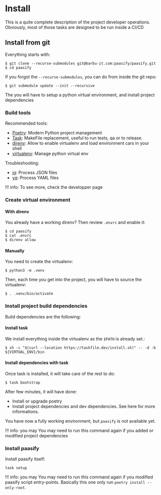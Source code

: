 # Install

This is a quite complete description of the project developer operations. Obviously, most of those tasks are designed to be run inside a CI/CD


## Install from git

Everything starts with:
```
$ git clone --recurse-submodules git@barbu-it.com:paasify/paasify.git
$ cd paasify
```

If you forgot the `--recurse-submodules`, you can do from inside the git repo:
```
$ git submodule update --init --recursive
```

The you will have to setup a python virtual environment, and install project dependencies


### Build tools

Recommended tools:

* [Poetry](https://python-poetry.org/): Modern Python project management
* [Task](https://taskfile.dev/): MakeFile replacement, useful to run tests, qa or to release.
* [direnv](https://direnv.net/): Allow to enable virtualenv and load environment cars in your shell
* [virtualenv](https://docs.python.org/3/tutorial/venv.html): Manage python virtual env

Troubleshooting:

* [jq](https://stedolan.github.io/jq/): Process JSON files
* [yq](https://mikefarah.gitbook.io/yq/): Process YAML files

!!! info: To see more, check the developper page

### Create virtual environment


#### With direnv

You already have a working direnv? Then review `.envrc` and enable it:

```
$ cd paasify
$ cat .envrc
$ direnv allow
```

#### Manually

You need to create the virtualenv:

```
$ python3 -m .venv
```

Then, each time you get into the project, you will have to source the virtualenv:

```
$ . .venv/bin/activate
```

### Install project build dependencies

Build dependencies are the following:

#### Install task

We install everything inside the virtualenv as the `$PATH` is already set.:

```
$ sh -c "$(curl --location https://taskfile.dev/install.sh)" -- -d -b ${VIRTUAL_ENV}/bin
```

#### Install dependencies with task

Once task is installed, it will take care of the rest to do:

```
$ task bootstrap
```

After few minutes, it will have done:

* Install or upgrade poetry
* Install project dependencies and dev dependencies. See here for more informations.

You have now a fully working environment, but `paasify` is not available yet.

!!!  info: you may
     You may need to run this command again if you added or modified project dependencies


### Install paasify

Install paasify itself:

```
task setup
```

!!!  info: you may
     You may need to run this command again if you modified paasify script entry-points. Basically this one only run `poetry install --only-root`.
